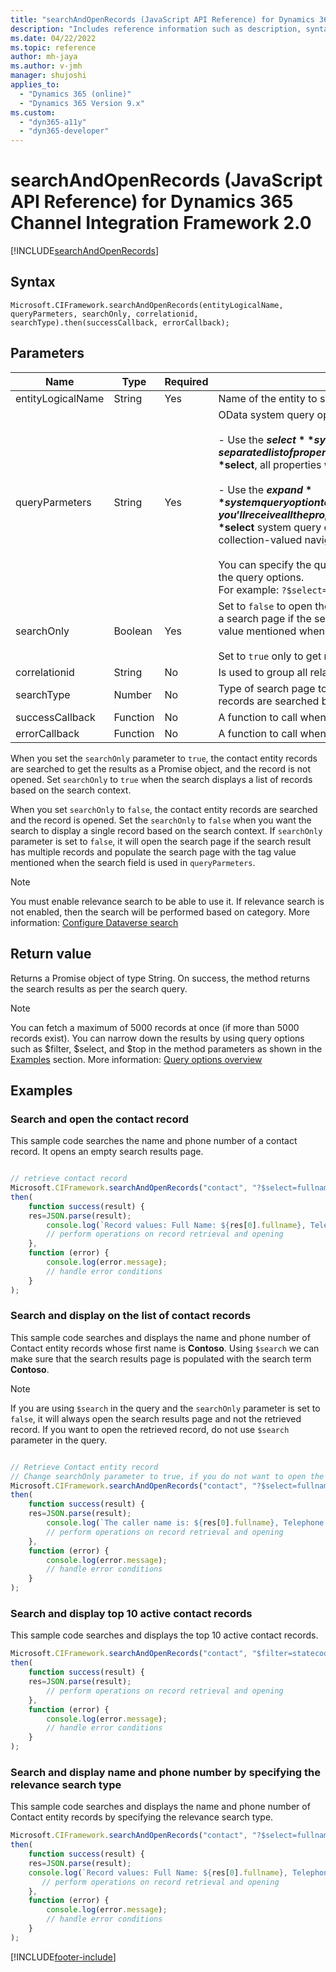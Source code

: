 ```yaml
---
title: "searchAndOpenRecords (JavaScript API Reference) for Dynamics 365 Channel Integration Framework 2.0 | MicrosoftDocs"
description: "Includes reference information such as description, syntax, and parameters for the searchAndOpenRecords method in JavaScript API Reference for Dynamics 365 Channel Integration Framework 2.0. "
ms.date: 04/22/2022
ms.topic: reference
author: mh-jaya
ms.author: v-jmh
manager: shujoshi
applies_to: 
  - "Dynamics 365 (online)"
  - "Dynamics 365 Version 9.x"
ms.custom: 
  - "dyn365-a11y"
  - "dyn365-developer"
---
```


# searchAndOpenRecords (JavaScript API Reference) for Dynamics 365 Channel Integration Framework 2.0

[!INCLUDE[searchAndOpenRecords](includes/searchAndOpenRecords-description.md)]

## Syntax

`Microsoft.CIFramework.searchAndOpenRecords(entityLogicalName, queryParmeters, searchOnly, correlationid, searchType).then(successCallback, errorCallback);`

## Parameters

| Name | Type | Required | Description |
|------|------|----------|-------------|
| entityLogicalName | String | Yes | Name of the entity to search and open. |
| queryParmeters | String | Yes | OData system query options, **$select** and **$expand**, to retrieve your data.<br><br> - Use the **$select** system query option to limit the properties returned by including a comma-separated list of property names. This is an important performance best practice. If properties aren’t specified using **$select**, all properties will be returned.<br><br> - Use the **$expand** system query option to control the data returned by related entities. If you just include the name of the navigation property, you’ll receive all the properties for related records. You can limit the properties returned for related records using the **$select** system query option in parentheses after the navigation property name. Use this for both single-valued and collection-valued navigation properties.<br><br> You can specify the query options starting with `?`. You can also specify multiple query options by using `&` to separate the query options.<br> For example: `?$select=name&$expand=primarycontactid($select=contactid,fullname) `|
| searchOnly | Boolean | Yes | Set to `false` to open the record in the Unified Interface page if the search record is a single record. Set to `false` to open a search page if the search result has multiple records and to automatically populate the search page with the tag value mentioned when the search field is used in `queryParmeters`.<br><br>Set to `true` only to get results of the search as a promise result and not open the record or search page.|
| correlationid | String| No | Is used to group all related API calls together for diagnostic telemetry.   |
| searchType         | Number    | No       | Type of search page to open&mdash;0 for relevance search and 1 for categorized search. If no parameter is provided, the records are searched by category.|
| successCallback	| Function	| No	| A function to call when the request is successful. |
| errorCallback |	Function	| No	| A function to call when the request fails. |

When you set the `searchOnly` parameter to `true`, the contact entity records are searched to get the results as a Promise object, and the record is not opened. Set `searchOnly` to `true` when the search displays a list of records based on the search context.

When you set `searchOnly` to `false`, the contact entity records are searched and the record is opened. Set the `searchOnly` to `false` when you want the search to display a single record based on the search context. If `searchOnly` parameter is set to `false`, it will open the search page if the search result has multiple records and populate the search page with the tag value mentioned when the search field is used in `queryParmeters`.

> [!Note]
> You must enable relevance search to be able to use it. If relevance search is not enabled, then the search will be performed based on category. More information: [Configure Dataverse search](/power-platform/admin/configure-relevance-search-organization.md)

## Return value

Returns a Promise object of type String. On success, the method returns the search results as per the search query. 

> [!Note]
> You can fetch a maximum of 5000 records at once (if more than 5000 records exist). You can narrow down the results by using query options such as $filter, $select, and $top in the method parameters as shown in the [Examples](#examples) section. More information: [Query options overview](/odata/concepts/queryoptions-overview)




## Examples

### Search and open the contact record

This sample code searches the name and phone number of a contact record. It opens an empty search results page.

```JavaScript

// retrieve contact record
Microsoft.CIFramework.searchAndOpenRecords("contact", "?$select=fullname,telephone1", false             ).
then(
    function success(result) { 
    res=JSON.parse(result);
        console.log(`Record values: Full Name: ${res[0].fullname}, Telephone Number: ${res[0].telephone1}`);
        // perform operations on record retrieval and opening
    },
    function (error) {
        console.log(error.message);
        // handle error conditions
    }
);
```

### Search and display on the list of contact records

This sample code searches and displays the name and phone number of Contact entity records whose first name is **Contoso**. Using `$search` we can make sure that the search results page is populated with the search term **Contoso**.

> [!NOTE]
> If you are using `$search` in the query and the `searchOnly` parameter is set to `false`, it will always open the search results page and not the retrieved record. If you want to open the retrieved record, do not use `$search` parameter in the query.

```JavaScript

// Retrieve Contact entity record
// Change searchOnly parameter to true, if you do not want to open the search results page
Microsoft.CIFramework.searchAndOpenRecords("contact", "?$select=fullname,telephone1&$filter=firstname eq 'Contoso'&$search=Contoso", false).
then(
    function success(result) {
    res=JSON.parse(result);
        console.log(`The caller name is: ${res[0].fullname}, Telephone Number: ${res[0].telephone1}`);
        // perform operations on record retrieval and opening
    },
    function (error) {
        console.log(error.message);
        // handle error conditions
    }
);
```

### Search and display top 10 active contact records

This sample code searches and displays the top 10 active contact records.

```JavaScript
Microsoft.CIFramework.searchAndOpenRecords("contact", "$filter=statecode eq 0&$select=description&$top=10", false).
then(
    function success(result) { 
    res=JSON.parse(result);
        // perform operations on record retrieval and opening
    },
    function (error) {
        console.log(error.message);
        // handle error conditions
    }
);
```

### Search and display name and phone number by specifying the relevance search type

This sample code searches and displays the name and phone number of Contact entity records by specifying the relevance search type.

```JavaScript
Microsoft.CIFramework.searchAndOpenRecords("contact", "?$select=fullname,telephone1", false, 0).
then(     
    function success(result) {     
    res=JSON.parse(result);         
    console.log(`Record values: Full Name: ${res[0].fullname}, Telephone Number: ${res[0].telephone1}`);         
       // perform operations on record retrieval and opening 
    },     
    function (error) {         
        console.log(error.message);         
        // handle error conditions     
    } 
);
```


[!INCLUDE[footer-include](../../../../../includes/footer-banner.md)]
